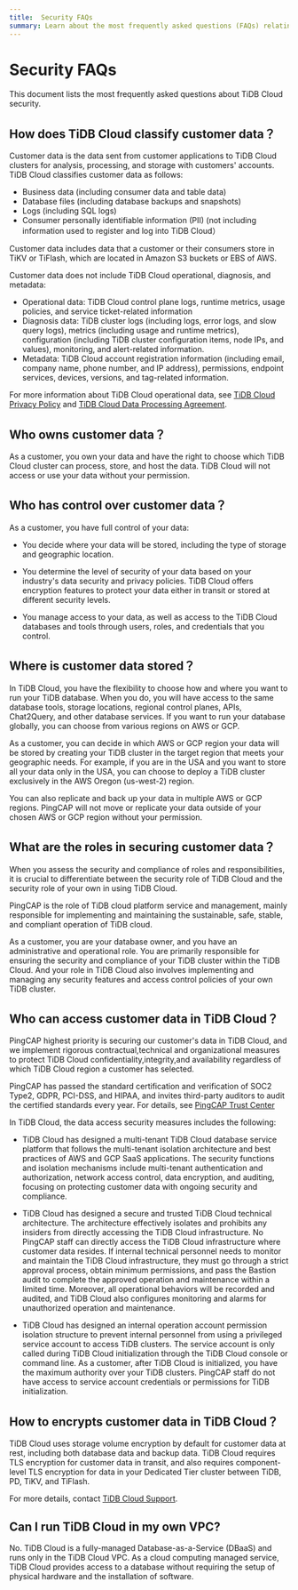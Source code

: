 ```yaml
---
title:  Security FAQs
summary: Learn about the most frequently asked questions (FAQs) relating to TiDB Cloud security.
---
```


#  Security FAQs

<!-- markdownlint-disable MD026 -->

This document lists the most frequently asked questions about TiDB Cloud security.

## How does TiDB Cloud classify customer data？

Customer data is the data sent from customer applications to TiDB Cloud clusters for analysis, processing, and storage with customers' accounts. TiDB Cloud classifies customer data as follows:

- Business data (including consumer data and table data)
- Database files (including database backups and snapshots)
- Logs (including SQL logs)
- Consumer personally identifiable information (PII) (not including information used to register and log into TiDB Cloud）

Customer data includes data that a customer or their consumers store in TiKV or TiFlash, which are located in Amazon S3 buckets or EBS of AWS.

Customer data does not include TiDB Cloud operational, diagnosis, and metadata:

- Operational data: TiDB Cloud control plane logs, runtime metrics, usage policies, and service ticket-related information
- Diagnosis data: TiDB cluster logs (including logs, error logs, and slow query logs), metrics (including usage and runtime metrics), configuration (including TiDB cluster configuration items, node IPs, and values), monitoring, and alert-related information.
- Metadata: TiDB Cloud account registration information (including email, company name, phone number, and IP address), permissions, endpoint services, devices, versions, and tag-related information.

For more information about TiDB Cloud operational data, see [TiDB Cloud Privacy Policy](https://www.pingcap.com/privacy-policy/) and [TiDB Cloud Data Processing Agreement](https://www.pingcap.com/legal/data-processing-agreement-for-tidb-cloud-services/).

## Who owns customer data？

As a customer, you own your data and have the right to choose which TiDB Cloud cluster can process, store, and host the data. TiDB Cloud will not access or use your data without your permission. 

## Who has control over customer data？

As a customer, you have full control of your data:

- You decide where your data will be stored, including the type of storage and geographic location.

- You determine the level of security of your data based on your industry's data security and privacy policies. TiDB Cloud offers encryption features to protect your data either in transit or stored at different security levels.

- You manage access to your data, as well as access to the TiDB Cloud databases and tools through users, roles, and credentials that you control.

## Where is customer data stored？

In TiDB Cloud, you have the flexibility to choose how and where you want to run your TiDB database. When you do, you will have access to the same database tools, storage locations, regional control planes, APIs, Chat2Query, and other database services. If you want to run your database globally, you can choose from various regions on AWS or GCP.

As a customer, you can decide in which AWS or GCP region your data will be stored by creating your TiDB cluster in the target region that meets your geographic needs. For example, if you are in the USA and you want to store all your data only in the USA, you can choose to deploy a TiDB cluster exclusively in the AWS Oregon (us-west-2) region.

You can also replicate and back up your data in multiple AWS or GCP regions. PingCAP will not move or replicate your data outside of your chosen AWS or GCP region without your permission.

## What are the roles in securing customer data？

When you assess the security and compliance of roles and responsibilities, it is crucial to differentiate between the security role of TiDB Cloud and the security role of your own in using TiDB Cloud. 

PingCAP is the role of TiDB cloud platform service and management, mainly responsible for implementing and maintaining the sustainable, safe, stable, and compliant operation of TiDB cloud.

As a customer, you are your database owner, and you have an administrative and operational role. You are primarily responsible for ensuring the security and compliance of your TiDB cluster within the TiDB Cloud. And your role in TiDB Cloud also involves implementing and managing any security features and access control policies of your own TiDB cluster.

## Who can access customer data in TiDB Cloud？

PingCAP highest priority is securing our customer's data in TiDB Cloud, and we implement rigorous contractual,technical and organizational measures to protect TiDB Cloud confidentiality,integrity,and availability regardless of which TiDB Cloud region a customer has selected.

PingCAP has passed the standard certification and verification of SOC2 Type2, GDPR, PCI-DSS, and HIPAA, and invites third-party auditors to audit the certified standards every year. For details, see [PingCAP Trust Center](https://www.pingcap.com/trust-compliance-center)

In TiDB Cloud, the data access security measures includes the following:

- TiDB Cloud has designed a multi-tenant TiDB Cloud database service platform that follows the multi-tenant isolation architecture and best practices of AWS and GCP SaaS applications. The security functions and isolation mechanisms include multi-tenant authentication and authorization, network access control, data encryption, and auditing, focusing on protecting customer data with ongoing security and compliance.

- TiDB Cloud has designed a secure and trusted TiDB Cloud technical architecture. The architecture effectively isolates and prohibits any insiders from directly accessing the TiDB Cloud infrastructure. No PingCAP staff can directly access the TiDB Cloud infrastructure where customer data resides. If internal technical personnel needs to monitor and maintain the TiDB Cloud infrastructure, they must go through a strict approval process, obtain minimum permissions, and pass the Bastion audit to complete the approved operation and maintenance within a limited time. Moreover, all operational behaviors will be recorded and audited, and TiDB Cloud also configures monitoring and alarms for unauthorized operation and maintenance.

- TiDB Cloud has designed an internal operation account permission isolation structure to prevent internal personnel from using a privileged service account to access TiDB clusters. The service account is only called during TiDB Cloud initialization through the TiDB Cloud console or command line. As a customer, after TiDB Cloud is initialized, you have the maximum authority over your TiDB clusters. PingCAP staff do not have access to service account credentials or permissions for TiDB initialization.

## How to encrypts customer data in TiDB Cloud？

TiDB Cloud uses storage volume encryption by default for customer data at rest, including both database data and backup data. TiDB Cloud requires TLS encryption for customer data in transit, and also requires component-level TLS encryption for data in your Dedicated Tier cluster between TiDB, PD, TiKV, and TiFlash.

For more details, contact [TiDB Cloud Support](/tidb-cloud/tidb-cloud-support.md).

## Can I run TiDB Cloud in my own VPC?

No. TiDB Cloud is a fully-managed Database-as-a-Service (DBaaS) and runs only in the TiDB Cloud VPC. As a cloud computing managed service, TiDB Cloud provides access to a database without requiring the setup of physical hardware and the installation of software.
